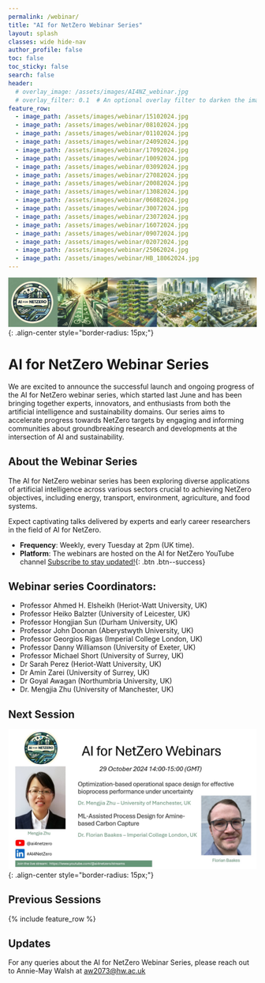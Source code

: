 ```yaml
---
permalink: /webinar/
title: "AI for NetZero Webinar Series"
layout: splash
classes: wide hide-nav
author_profile: false
toc: false
toc_sticky: false
search: false
header:
  # overlay_image: /assets/images/AI4NZ_webinar.jpg
  # overlay_filter: 0.1  # An optional overlay filter to darken the image (value is between 0 and 1)
feature_row:
  - image_path: /assets/images/webinar/15102024.jpg
  - image_path: /assets/images/webinar/08102024.jpg
  - image_path: /assets/images/webinar/01102024.jpg
  - image_path: /assets/images/webinar/24092024.jpg
  - image_path: /assets/images/webinar/17092024.jpg
  - image_path: /assets/images/webinar/10092024.jpg
  - image_path: /assets/images/webinar/03092024.jpg
  - image_path: /assets/images/webinar/27082024.jpg
  - image_path: /assets/images/webinar/20082024.jpg
  - image_path: /assets/images/webinar/13082024.jpg
  - image_path: /assets/images/webinar/06082024.jpg
  - image_path: /assets/images/webinar/30072024.jpg
  - image_path: /assets/images/webinar/23072024.jpg
  - image_path: /assets/images/webinar/16072024.jpg
  - image_path: /assets/images/webinar/09072024.jpg
  - image_path: /assets/images/webinar/02072024.jpg
  - image_path: /assets/images/webinar/25062024.jpg
  - image_path: /assets/images/webinar/HB_18062024.jpg
---
```



![image-center](/assets/images/AI4NZ_webinar.jpg){: .align-center style="border-radius: 15px;"}
# AI for NetZero Webinar Series

We are excited to announce the successful launch and ongoing progress of the AI for NetZero webinar series, which started last June and has been bringing together experts, innovators, and enthusiasts from both the artificial intelligence and sustainability domains. Our series aims to accelerate progress towards NetZero targets by engaging and informing communities about groundbreaking research and developments at the intersection of AI and sustainability. 

## About the Webinar Series 
The AI for NetZero webinar series has been exploring diverse applications of artificial intelligence across various sectors crucial to achieving NetZero objectives, including energy, transport, environment, agriculture, and food systems. 

Expect captivating talks delivered by experts and early career researchers in the field of AI for NetZero.

- **Frequency**: Weekly, every Tuesday at 2pm (UK time).
- **Platform**: The webinars are hosted on the AI for NetZero YouTube channel [Subscribe to stay updated!](https://www.youtube.com/@ai4netzero?sub_confirmation=1){: .btn .btn--success}

## Webinar series Coordinators:
- Professor Ahmed H. Elsheikh (Heriot-Watt University, UK)
- Professor Heiko Balzter (University of Leicester, UK)
- Professor Hongjian Sun (Durham University, UK)
- Professor John Doonan (Aberystwyth University, UK)
- Professor Georgios Rigas (Imperial College London, UK)
- Professor Danny Williamson (University of Exeter, UK)
- Professor Michael Short (University of Surrey, UK)
- Dr Sarah Perez (Heriot-Watt University, UK)
- Dr Amin Zarei (University of Surrey, UK)
- Dr Goyal Awagan (Northumbria University, UK) 
- Dr. Mengjia Zhu (University of Manchester, UK) 

## Next Session
![image-center](/assets/images/webinar/29102024.jpg){: .align-center style="border-radius: 15px;"}

## Previous Sessions
{% include feature_row %}

## Updates 
<!-- Keep an eye out for further updates and exciting speaker announcements! 
 -->
For any queries about the AI for NetZero Webinar Series, please reach out to Annie-May Walsh at  [aw2073@hw.ac.uk](mailto:aw2073@hw.ac.uk)

